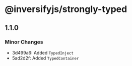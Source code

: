 # @inversifyjs/strongly-typed

## 1.1.0

### Minor Changes

- 3d499a6: Added `TypedInject`
- 5ad2d2f: Added `TypedContainer`
